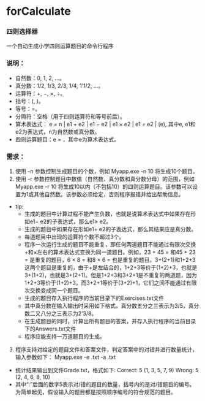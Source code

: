 # forCalculate

### 四则选择器
一个自动生成小学四则运算题目的命令行程序

### 说明：
* 自然数：0, 1, 2, …。
* 真分数：1/2, 1/3, 2/3, 1/4, 1’1/2, …。
* 运算符：+, −, ×, ÷。
* 括号：(, )。
* 等号：=。
* 分隔符：空格（用于四则运算符和等号前后）。
* 算术表达式：
  e = n | e1 + e2 | e1 − e2 | e1 × e2 | e1 ÷ e2 | (e),
  其中e, e1和e2为表达式，n为自然数或真分数。
* 四则运算题目：e = ，其中e为算术表达式。

### 需求：
1. 使用 -n 参数控制生成题目的个数，例如  Myapp.exe -n 10 将生成10个题目。
2. 使用 -r 参数控制题目中数值（自然数、真分数和真分数分母）的范围，例如  Myapp.exe -r 10
将生成10以内（不包括10）的四则运算题目。该参数可以设置为1或其他自然数。该参数必须给定，否则程序报错并给出帮助信息。

* tip:
    * 生成的题目中计算过程不能产生负数，也就是说算术表达式中如果存在形如e1− e2的子表达式，那么e1≥ e2。
    * 生成的题目中如果存在形如e1÷ e2的子表达式，那么其结果应是真分数。
    * 每道题目中出现的运算符个数不超过3个。
    * 程序一次运行生成的题目不能重复，即任何两道题目不能通过有限次交换+和×左右的算术表达式变换为同一道题目。例如，23 + 45 = 和45 + 23 = 是重复的题目，6 × 8 = 和8 × 6 = 也是重复的题目。3+(2+1)和1+2+3这两个题目是重复的，由于+是左结合的，1+2+3等价于(1+2)+3，也就是3+(1+2)，也就是3+(2+1)。但是1+2+3和3+2+1是不重复的两道题，因为1+2+3等价于(1+2)+3，而3+2+1等价于(3+2)+1，它们之间不能通过有限次交换变成同一个题目。
    * 生成的题目存入执行程序的当前目录下的Exercises.txt文件
    * 其中真分数在输入输出时采用如下格式，真分数五分之三表示为3/5，真分数二又八分之三表示为2’3/8。
    * 在生成题目的同时，计算出所有题目的答案，并存入执行程序的当前目录下的Answers.txt文件
    * 程序应能支持一万道题目的生成。

3. 程序支持对给定的题目文件和答案文件，判定答案中的对错并进行数量统计，输入参数如下：
    Myapp.exe -e <exercisefile>.txt -a <answerfile>.txt
  * 统计结果输出到文件Grade.txt，格式如下:
    Correct: 5 (1, 3, 5, 7, 9)
  Wrong: 5 (2, 4, 6, 8, 10)
  * 其中“:”后面的数字5表示对/错的题目的数量，括号内的是对/错题目的编号。为简单起见，假设输入的题目都是按照顺序编号的符合规范的题目。
